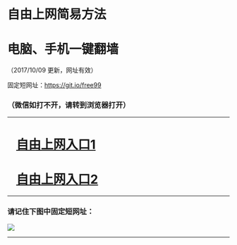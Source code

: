 ﻿# 自由上网简易方法

# 电脑、手机一键翻墙

（2017/10/09 更新，网址有效）

固定短网址：https://git.io/free99

### （微信如打不开，请转到浏览器打开）


***





# &nbsp;&nbsp; <a href="http://ft254047001.fwq-tz-1001.info/fwqtz01.html?t=10090019431 " target="_blank">自由上网入口1</a>
# &nbsp;&nbsp; <a href="http://ft2307923528.fwq-tz-1002.info/fwqtz02.html?t=10090014892 " target="_blank">自由上网入口2</a>
***

### 请记住下图中固定短网址：

<img src="https://s3-us-west-2.amazonaws.com/fwq-1001/yjfq-20170905okok.png" /> 


***


